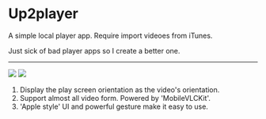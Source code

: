# Up2player


A simple local player app. Require import videoes from iTunes.

Just sick of bad player apps so I create a better one.

---

![](https://github.com/blurryssky/up2player/blob/master/Imgs/home.png)
![](https://github.com/blurryssky/up2player/blob/master/Imgs/playing.png)

1. Display the play screen orientation as the video's orientation.
2. Support almost all video form. Powered by 'MobileVLCKit'.
3. 'Apple style' UI and powerful gesture make it easy to use.
